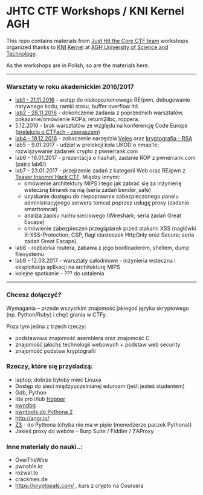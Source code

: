 # JHTC CTF Workshops / KNI Kernel AGH
This repo contains materials from [Just Hit the Core CTF team](https://ctftime.org/team/13830/) workshops organized thanks to [KNI Kernel](https://www.facebook.com/KNIKernel/) at [AGH University of Science and Technology](http://www.agh.edu.pl/en/).

As the workshops are in Polish, so are the materials here.

---

### Warsztaty w roku akademickim 2016/2017
* [lab1 - 21.11.2016](lab1.md) - wstęp do niskopoziomowego RE/pwn, debugowanie natywnego kodu, ramki stosu, buffer overflow itd.
* [lab2 - 28.11.2016](lab2.md) - dokończenie zadania z poprzednich warsztatów, pokazanie/omówienie ROPa, return2libc, roppera.
* 5.12.2016 - brak warsztatów ze względu na konferencję Code Europe ([prelekcja o CTFach - zapraszam](https://www.codeeurope.pl/pl/prelegenci/dominik-czarnota#/szczegoly/53?_k=b0m12c))
* [lab4 - 19.12.2016](lab3.md) - zobaczenie narzędzia [Veles](https://codisec.com/veles/) oraz [kryptografia - RSA](lab3/README.md)
* lab5 - 9.01.2017 - udział w prelekcji koła UKOD o nmap'ie; rozwiązywanie zadanek crypto z pwnerrank.com
* lab6 - 16.01.2017 - prezentacja o hashah, zadanie ROP z pwnerrank.com (patrz lab6/)
* lab7 - 23.01.2017 - przejrzenie zadań z kategorii Web oraz RE/pwn z [Teaser Insomni'Hack CTF](https://ctftime.org/event/382/tasks/). Między innymi:
  * omówienie architektury MIPS i tego jak zabrać się za inżynierię wsteczną binarek na nią (seria zadań bender_safe)
  * uzyskanie dostępu do niepoprawnie zabezpieczonego panelu administracyjnego serwera tomcat poprzez usługę proxy (zadanie smarttomcat)
  * analiza zapisu ruchu sieciowego (Wireshark; seria zadań Great Escape)
  * omówienie zabezpieczeń przeglądarek przed atakami XSS (nagłówki X-XSS-Protection, CSP, flagi ciasteczek HttpOnly oraz Secure; seria zadań Great Escape).
* lab8 - rozbiórka routera, zabawa z jego bootloaderem, shellem, dump filesystemu
* lab9 - 12.03.2017 - warsztaty całodniowe - inżynieria wsteczna i eksploitacja aplikacji na architekturę MIPS
* kolejne spotkanie - ??? do ustalenia

---

### Chcesz dołączyć?

Wymagania – przede wszystkim znajomość jakiegoś języka skryptowego (np. Python/Ruby) i chęć grania w CTFy.

Poza tym jedna z trzech rzeczy:
- podstawowa znajomość asemblera oraz znajomość C
- znajomość jakichś technologii webowych + podstaw web security
- znajomość podstaw kryptografii

### Rzeczy, które się przydadzą:
* laptop; dobrze byłoby mieć Linuxa
* Dostęp do sieci międzyuczelnianej eduroam (jeśli jesteś studentem)
* Gdb, Python
* Ida pro i/lub [Hopper](https://www.hopperapp.com/)
* [pwndbg](https://github.com/pwndbg/pwndbg)
* [pwntools do Pythona 2](https://github.com/Gallopsled/pwntools)
* http://angr.io/
* [Z3](https://github.com/Z3Prover/z3) - do Pythona (chyba nie ma w pipie (menedżerze paczek Pythona))
* Jakieś proxy do webów - Burp Suite / Fiddler / ZAProxy

### Inne materiały do nauki..:
- OverTheWire
- pwnable.kr
- rozwal.to
- crackmes.de
- https://cryptopals.com/ , kurs z crypto na Coursera
